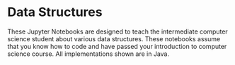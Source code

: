 # Data Structures
These Jupyter Notebooks are designed to teach the intermediate computer science student about various data structures.
These notebooks assume that you know how to code and have passed your introduction to computer science course.
All implementations shown are in Java.
